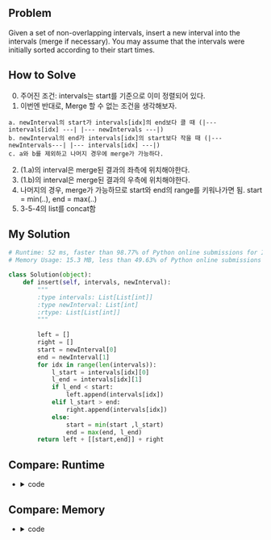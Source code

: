 ## Problem
Given a set of non-overlapping intervals, insert a new interval into the intervals (merge if necessary).
You may assume that the intervals were initially sorted according to their start times.

## How to Solve
0. 주어진 조건: intervals는 start를 기준으로 이미 정렬되어 있다.
1. 이번엔 반대로, Merge 할 수 없는 조건을 생각해보자.
```
a. newInterval의 start가 intervals[idx]의 end보다 클 때 (|--- intervals[idx] ---| |--- newIntervals ---|)
b. newInterval의 end가 intervals[idx]의 start보다 작을 때 (|---newIntervals---| |--- intervals[idx] ---|)
c. a와 b를 제외하고 나머지 경우에 merge가 가능하다.
```
2. (1.a)의 interval은 merge된 결과의 좌측에 위치해야한다.
3. (1.b)의 interval은 merge된 결과의 우측에 위치해야한다.
4. 나머지의 경우, merge가 가능하므로 start와 end의 range를 키워나가면 됨. start = min(..), end = max(..)
5. 3-5-4의 list를 concat함

## My Solution
```python
# Runtime: 52 ms, faster than 98.77% of Python online submissions for Insert Interval.
# Memory Usage: 15.3 MB, less than 49.63% of Python online submissions for Insert Interval.

class Solution(object):
    def insert(self, intervals, newInterval):
        """
        :type intervals: List[List[int]]
        :type newInterval: List[int]
        :rtype: List[List[int]]
        """
        
        left = []
        right = []
        start = newInterval[0]
        end = newInterval[1]
        for idx in range(len(intervals)):
            l_start = intervals[idx][0]
            l_end = intervals[idx][1]
            if l_end < start:
                left.append(intervals[idx])
            elif l_start > end:
                right.append(intervals[idx])
            else:
                start = min(start ,l_start)
                end = max(end, l_end)
        return left + [[start,end]] + right
```

## Compare: Runtime
- <details><summary> code </summary><pre>

  ``` python
  # 40 ms submission
  class Solution(object):
    def insert(self, intervals, newInterval):
        """
        :type intervals: List[List[int]]
        :type newInterval: List[int]
        :rtype: List[List[int]]
        """
        if not len(intervals):
            return [newInterval]
        ret = []
        affected = []
        cur = 0
        index_to_insert = -1
        while cur < len(intervals):
            if intervals[cur][1] < newInterval[0]:
                ret.append(intervals[cur])
            elif intervals[cur][0] <= newInterval[1]:
                if index_to_insert == -1:
                    index_to_insert = cur
                affected.append(intervals[cur])
            else:
                ret.append(intervals[cur])
            cur += 1
        
        merged_int = [0,0]
        merged_int[0] = min(affected[0][0], newInterval[0]) if affected else newInterval[0]
        merged_int[1] = max(affected[-1][1], newInterval[1]) if affected else newInterval[1]
        
        cur = 0
        total_unaffected = len(ret)
        while cur < len(ret):
            if ret[cur][0] > merged_int[1]:
                if cur > 0:
                    ret = ret[:cur] + [merged_int] + ret[cur:]
                else:
                    ret = [merged_int] + ret
                break
            cur += 1
        if cur == len(ret):
            ret += [merged_int]

        return ret
  ```
  </pre></details>
  
## Compare: Memory
- <details><summary> code </summary><pre>

  ``` python
  # 14944 kb submission
  class Solution(object):
    def insert(self, intervals, newInterval):
        """
        :type intervals: List[List[int]]
        :type newInterval: List[int]
        :rtype: List[List[int]]
        """
        
        if len(intervals) == 0:
            return [newInterval]
        s = newInterval[0]
        t = newInterval[1]
        if s<=intervals[0][0] and t>=intervals[-1][1]:
            return [newInterval]
        if len(intervals) == 1:
            if intervals[0][0] > t:
                return [newInterval, intervals[0]]
            elif intervals[0][1] < s:
                return [intervals[0], newInterval]
            else:
                return [[min(s,intervals[0][0]), max(t,intervals[0][1])]]
        res = []
        i = 0
        while i < len(intervals):
            v = intervals[i]
            if v[1] < s: # 当前区间v直接添加入res
                res.append(v)
            else:
                if v[0] > t:
                    break
                s = min(v[0], s)
                t = max(v[1], t)
            i += 1
        res.append([s,t])
        res += intervals[i:]
        return res
  ```
  </pre></summary>

